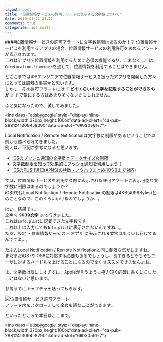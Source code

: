 ```yaml
---
layout: post
title: "位置情報サービスの許可アラートに表示する文字数について"
date: 2016-01-31 22:55
comments: true
categories: ios swift
---
```


####位置情報サービスの許可アラートに文字数制限はあるのか！？
位置情報サービスを利用するアプリの場合、位置情報サービスの利用許可を求めるアラートが表示されます。  
これはアプリで位置情報を利用するために必須の機能であり、これなくしては、`CoreLocation.framework`を通して、位置情報を利用することはできません。  

とここまではiOSエンジニアで位置情報サービスを扱ったアプリを開発した方々にとっては周知の事実かと思います。  
しかし、その許可アラートには『 **どのくらいの文字を記載することができるのか** 』まで気にする方はあまり多くないかもしれません。  

ふと気になったので、試してみました。  

<script async src="//pagead2.googlesyndication.com/pagead/js/adsbygoogle.js"></script>
<ins class="adsbygoogle"style="display:inline-block;width:320px;height:100px"data-ad-client="ca-pub-2881241309408290"data-ad-slot="6603059167"></ins>
<script>
(adsbygoogle = window.adsbygoogle || []).push({});
</script>

<!-- more -->

Local Notification / Remote Notificationは文字数に制限があるということで以前から述べられてきました。  
例えば、下記が参考になると思います。  

* [iOSのプッシュ通知の文字数とデータサイズの制限](http://www.hangout.co.jp/blog/archives/295)
* [文字数制限を知って効果的にプッシュ通知を利用しよう！](http://iot.mb.cloud.nifty.com/iotcolumn/%E6%96%87%E5%AD%97%E6%95%B0%E5%88%B6%E9%99%90%E3%83%97%E3%83%83%E3%82%B7%E3%83%A5%E9%80%9A%E7%9F%A5)  
* [iOSのPUSH通知(APNS)の特徴・ノウハウまとめ(iOS 9まで対応)](http://qiita.com/mono0926/items/df03c61adc56934e2e7a)  

では、位置情報サービスを利用する際に表示される許可アラートに表示可能な文字数に制限はあるのでしょうか？  
iOS9ではLocal Notification / Remote Notificationの制限は4KB(4096Bytes)とのことなので、このくらいいけるのでしょうか...。  

はい。結果です。  
全角で **3938文字** まで行けました。  
これは`Info.plist`に記載できた文字数です。  
これ以上は入力しても`Info.plist`に表示されないんですね...。  
ただ、設定 > 位置情報サービス > アプリ に表示される文言はもう少し行けてるんですよ...。  

たぶんLocal Notification / Remote Notificationと同じ制限な気がしますね。  
まだまだiOS7やiOS8に対応する必要もあるでしょうし、長すぎるとそもそもユーザに対するハードルを上げることになるので全くオススメできませんよね。  

ま、文字数は気にしすぎずに、Appleが言うように極力短く的確に書くにこしたことはないと思います。  

参考までにキャプチャを貼っておきます。  

![位置情報サービス許可アラート](/images/corelocation_alert.png)  
アラート内をスクロールして全文を読むことができます。  

といったところで本日はここまで。  

<script async src="//pagead2.googlesyndication.com/pagead/js/adsbygoogle.js"></script>
<ins class="adsbygoogle"style="display:inline-block;width:320px;height:100px"data-ad-client="ca-pub-2881241309408290"data-ad-slot="6603059167"></ins>
<script>
(adsbygoogle = window.adsbygoogle || []).push({});
</script>
